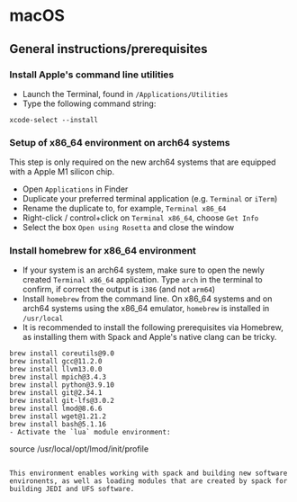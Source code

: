 # macOS

## General instructions/prerequisites

### Install Apple's command line utilities
- Launch the Terminal, found in `/Applications/Utilities`
- Type the following command string:
```
xcode-select --install
```

### Setup of x86_64 environment on arch64 systems
This step is only required on the new arch64 systems that are equipped with a Apple M1 silicon chip.
- Open `Applications` in Finder
- Duplicate your preferred terminal application (e.g. `Terminal` or `iTerm`)
- Rename the duplicate to, for example, `Terminal x86_64`
- Right-click / control+click on `Terminal x86_64`, choose `Get Info`
- Select the box `Open using Rosetta` and close the window

### Install homebrew for x86_64 environment
- If your system is an arch64 system, make sure to open the newly created `Terminal x86_64` application. Type `arch` in the terminal to confirm, if correct the output is `i386` (and not `arm64`)
- Install `homebrew` from the command line. On x86_64 systems and on arch64 systems using the x86_64 emulator, `homebrew` is installed in `/usr/local`
- It is recommended to install the following prerequisites via Homebrew, as installing them with Spack and Apple's native clang can be tricky.
```
brew install coreutils@9.0
brew install gcc@11.2.0
brew install llvm13.0.0
brew install mpich@3.4.3
brew install python@3.9.10
brew install git@2.34.1
brew install git-lfs@3.0.2
brew install lmod@8.6.6
brew install wget@1.21.2
brew install bash@5.1.16
- Activate the `lua` module environment:
```
source /usr/local/opt/lmod/init/profile
```

This environment enables working with spack and building new software environents, as well as loading modules that are created by spack for building JEDI and UFS software.
